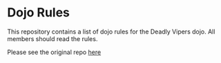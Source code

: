 Dojo Rules
==========

This repository contains a list of dojo rules for the Deadly Vipers dojo. All members should read the rules.

Please see the original repo [here](https://github.com/deadlyvipers)

